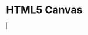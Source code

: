 <!DOCTYPE html>
<html>
<body>
<h1>HTML5 Canvas</h1>

<canvas id="myCanvas" width="300" height="150" style="border:1px solid grey"></canvas>

</body>
</html

